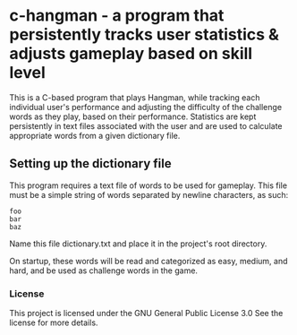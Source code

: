 # c-hangman - a program that persistently tracks user statistics & adjusts gameplay based on skill level

This is a C-based program that plays Hangman, while tracking each individual user's performance and adjusting the difficulty of the challenge words as they play, based on their performance. Statistics are kept persistently in text files associated with the user and are used to calculate appropriate words from a given dictionary file.

## Setting up the dictionary file

This program requires a text file of words to be used for gameplay. This file must be a simple string of words separated by newline characters, as such:

```
foo
bar
baz
```

Name this file dictionary.txt and place it in the project's root directory.

On startup, these words will be read and categorized as easy, medium, and hard, and be used as challenge words in the game.

### License

This project is licensed under the GNU General Public License 3.0 See the license for more details.
